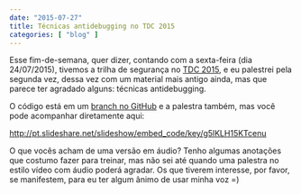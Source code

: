 ```yaml
---
date: "2015-07-27"
title: Técnicas antidebugging no TDC 2015
categories: [ "blog" ]
---
```

Esse fim-de-semana, quer dizer, contando com a sexta-feira (dia 24/07/2015), tivemos a trilha de segurança no [TDC 2015](http://www.thedevelopersconference.com.br/tdc/2015/saopaulo/trilha-seguranca), e eu palestrei pela segunda vez, dessa vez com um material mais antigo ainda, mas que parece ter agradado alguns: técnicas antidebugging.

O código está em um [branch no GitHub](https://github.com/Caloni/Antidebugging) e a palestra também, mas você pode acompanhar diretamente aqui:

http://pt.slideshare.net/slideshow/embed_code/key/g5lKLH15KTcenu

O que vocês acham de uma versão em áudio? Tenho algumas anotações que costumo fazer para treinar, mas não sei até quando uma palestra no estilo vídeo com áudio poderá agradar. Os que tiverem interesse, por favor, se manifestem, para eu ter algum ânimo de usar minha voz =)
